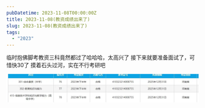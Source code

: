 ```yaml
---
pubDatetime: 2023-11-08T00:00:00Z
title: 2023-11-08(教资成绩出来了)
slug: 2023-11-08(教资成绩出来了)
tags:
  - "2023"
---
```


临时抱佛脚考教资三科竟然都过了哈哈哈，太高兴了
接下来就要准备面试了，可惜快30了
摸着石头过河，实在不行考研吧

![](../../img/2023/2023-11-08.jpeg)
